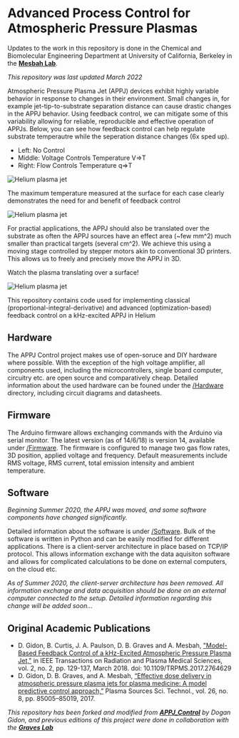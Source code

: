 # Advanced Process Control for Atmospheric Pressure Plasmas

Updates to the work in this repository is done in the Chemical and Biomolecular Engineering Department at University of California, Berkeley in the [**Mesbah Lab**](http://www.mesbahlab.com/).

*This repository was last updated March 2022*

Atmospheric Pressure Plasma Jet (APPJ) devices exhibit highly variable behavior in response to changes in their environment. Small changes in, for example jet-tip-to-substrate separation distance can cause drastic changes in the APPJ behavior. Using feedback control, we can mitigate some of this variability allowing for reliable, reproducible and effective operation of APPJs. Below, you can see how feedback control can help regulate substrate temperautre while the seperation distance changes (6x sped up). 

* Left: No Control
* Middle: Voltage Controls Temperature V=>T
* Right: Flow Controls Temperature q=>T 

![Helium plasma jet](/Results/compare_pi.gif)

The maximum temperature measured at the surface for each case clearly demonstrates the need for and benefit of feedback control

![Helium plasma jet](/Results/Temp_prof.png)

For practial applications, the APPJ should also be translated over the substrate as often the APPJ sources have an effect area (~few mm^2) much smaller than practical targets (several cm^2). We achieve this using a moving stage controlled by stepper motors akin to conventional 3D printers. This allows us to freely and precisely move the APPJ in 3D.

Watch the plasma translating over a surface!

![Helium plasma jet](/Img/moving_jet.gif)

This repository contains code used for implementing classical (proportional-integral-derivative) and advanced (optimization-based) feedback control on a kHz-excited APPJ in Helium 

## Hardware
The APPJ Control project makes use of open-soruce and DIY hardware where possible. With the exception of the high voltage amplifier, all components used, including the microcontrollers, single board computer, circuitry etc. are open source and comparatively cheap. Detailed information about the used hardware can be founed under the [/Hardware](https://github.com/kchan45/APPJ_Control/tree/master/Hardware) directory, including circuit diagrams and datasheets.

## Firmware
The Arduino firmware allows exchanging commands with the Arduino via serial monitor. The latest version (as of 14/6/18) is version 14, available under [/Firmware](https://github.com/kchan45/APPJ_Control/tree/master/Firmware). The firmware is configured to manage two gas flow rates, 3D position, applied voltage and frequency. Default measurements include RMS voltage, RMS current, total emission intensity and ambient temperature.

## Software
*Beginning Summer 2020, the APPJ was moved, and some software components have changed significantly.*

Detailed information about the software is under [/Software](https://github.com/kchan45/APPJ_Control/tree/master/Software). Bulk of the software is written in Python and can be easily modified for different applications. There is a client-server architecture in place based on TCP/IP protocol. This allows information exchange with the data aquisiton software and allows for complicated calculations to be done on external computers, on the cloud etc.

*As of Summer 2020, the client-server architecture has been removed. All information exchange and data acquisition should be done on an external computer connected to the setup. Detailed information regarding this change will be added soon...*

## Original Academic Publications
* D. Gidon, B. Curtis, J. A. Paulson, D. B. Graves and A. Mesbah, ["Model-Based Feedback Control of a kHz-Excited Atmospheric Pressure Plasma Jet,"](http://doi.org/10.1109/TRPMS.2017.2764629) in IEEE Transactions on Radiation and Plasma Medical Sciences, vol. 2, no. 2, pp. 129-137, March 2018.
doi: 10.1109/TRPMS.2017.2764629
*  D. Gidon, D. B. Graves, and A. Mesbah, [“Effective dose delivery in atmospheric pressure plasma jets for plasma medicine: A model predictive control approach,”](http://iopscience.iop.org/article/10.1088/1361-6595/aa7c5d/meta) Plasma Sources Sci. Technol., vol. 26, no. 8, pp. 85005–85019, 2017.

*This repository has been forked and modified from [**APPJ_Control**](https://github.com/dgngdn/APPJ_Control) by Dogan Gidon, and previous editions of this project were done in collaboration with the [**Graves Lab**](http://www.graveslab.org)*

